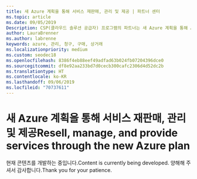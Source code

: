 ```yaml
---
title: 새 Azure 계획을 통해 서비스 재판매, 관리 및 제공 | 파트너 센터
ms.topic: article
ms.date: 09/05/2019
Description: CSP(클라우드 솔루션 공급자) 프로그램의 파트너는 새 Azure 계획을 통해 Azure 고객을 지원하는 기능을 간소화할 수 있습니다.
author: LauraBrenner
ms.author: labrenne
keywords: azure, 관리, 청구, 구매, 상거래
ms.localizationpriority: medium
ms.custom: seodec18
ms.openlocfilehash: 8386f4eb88eef49adfad63b024fb07204396dce0
ms.sourcegitcommit: df8e92aa233bd7d0cecb300cafc2306d4d52dc2b
ms.translationtype: HT
ms.contentlocale: ko-KR
ms.lasthandoff: 09/06/2019
ms.locfileid: "70737611"
---
```

# <a name="resell-manage-and-provide-services-through-the-new-azure-plan"></a><span data-ttu-id="f522a-104">새 Azure 계획을 통해 서비스 재판매, 관리 및 제공</span><span class="sxs-lookup"><span data-stu-id="f522a-104">Resell, manage, and provide services through the new Azure plan</span></span>

<span data-ttu-id="f522a-105">현재 콘텐츠를 개발하는 중입니다.</span><span class="sxs-lookup"><span data-stu-id="f522a-105">Content is currently being developed.</span></span> <span data-ttu-id="f522a-106">양해해 주셔서 감사합니다.</span><span class="sxs-lookup"><span data-stu-id="f522a-106">Thank you for your patience.</span></span>
